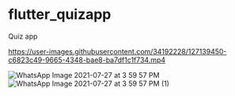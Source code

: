 # flutter_quizapp
Quiz app 


https://user-images.githubusercontent.com/34192228/127139450-c6823c49-9665-4348-bae8-ba7df1c1f734.mp4

![WhatsApp Image 2021-07-27 at 3 59 57 PM](https://user-images.githubusercontent.com/34192228/127139642-07efd415-ed07-4092-b8db-43458e552ed7.jpeg)
![WhatsApp Image 2021-07-27 at 3 59 57 PM (1)](https://user-images.githubusercontent.com/34192228/127139653-1c4fe66a-26db-4d7a-8723-048a401bf26d.jpeg)
